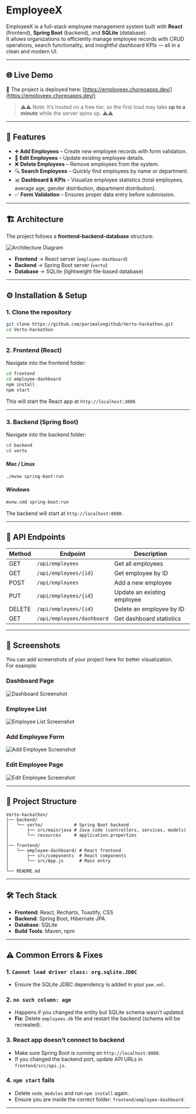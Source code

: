 # EmployeeX

EmployeeX is a full-stack employee management system built with **React** (frontend), **Spring Boot** (backend), and **SQLite** (database).  
It allows organizations to efficiently manage employee records with CRUD operations, search functionality, and insightful dashboard KPIs — all in a clean and modern UI.

---

## 🌐 Live Demo

🚀 The project is deployed here: [https://employeex.choreoapps.dev/](https://employeex.choreoapps.dev/)  

> ⚠️⚠️ Note: It’s hosted on a free tier, so the first load may take **up to a minute** while the server spins up. ⚠️⚠️

---

## 📌 Features

- ➕ **Add Employees** – Create new employee records with form validation.  
- 📝 **Edit Employees** – Update existing employee details.  
- ❌ **Delete Employees** – Remove employees from the system.  
- 🔍 **Search Employees** – Quickly find employees by name or department.  
- 📊 **Dashboard & KPIs** – Visualize employee statistics (total employees, average age, gender distribution, department distribution).  
- ✅ **Form Validation** – Ensures proper data entry before submission.  

---

## 🏗️ Architecture

The project follows a **frontend-backend-database** structure:

![Architecture Diagram](architecture.png)

- **Frontend** → React server (`employee-dashboard`)  
- **Backend** → Spring Boot server (`verto`)  
- **Database** → SQLite (lightweight file-based database)

---

## ⚙️ Installation & Setup

### 1. Clone the repository

```bash
git clone https://github.com/parimalongithub/Verto-hackathon.git
cd Verto-hackathon
```

---

### 2. Frontend (React)

Navigate into the frontend folder:

```bash
cd frontend
cd employee-dashboard
npm install
npm start
```

This will start the React app at `http://localhost:3000`.

---

### 3. Backend (Spring Boot)

Navigate into the backend folder:

```bash
cd backend
cd verto
```

#### Mac / Linux

```bash
./mvnw spring-boot:run
```

#### Windows

```bash
mvnw.cmd spring-boot:run
```

The backend will start at `http://localhost:8080`.

---

## 🚀 API Endpoints

| Method | Endpoint                   | Description                |
|--------|----------------------------|----------------------------|
| GET    | `/api/employees`           | Get all employees          |
| GET    | `/api/employees/{id}`      | Get employee by ID         |
| POST   | `/api/employees`           | Add a new employee         |
| PUT    | `/api/employees/{id}`      | Update an existing employee|
| DELETE | `/api/employees/{id}`      | Delete an employee by ID   |
| GET    | `/api/employees/dashboard` | Get dashboard statistics   |

---

## 📸 Screenshots

You can add screenshots of your project here for better visualization.  
For example:  

### Dashboard Page
![Dashboard Screenshot](Dashboard.png)

### Employee List
![Employee List Screenshot](Employee_list.png)

### Add Employee Form
![Add Employee Screenshot](Addemployee.png)

### Edit Employee Page
![Edit Employee Screenshot](Editemployee.png)



---

## 📂 Project Structure

```
Verto-hackathon/
│── backend/
│   └── verto/            # Spring Boot backend
│       ├── src/main/java # Java code (controllers, services, models)
│       └── resources     # application.properties
│
│── frontend/
│   └── employee-dashboard/ # React frontend
│       ├── src/components  # React components
│       └── src/App.js      # Main entry
│
└── README.md
```

---

## 🛠️ Tech Stack

- **Frontend**: React, Recharts, Toastify, CSS  
- **Backend**: Spring Boot, Hibernate JPA  
- **Database**: SQLite  
- **Build Tools**: Maven, npm

---

## ⚠️ Common Errors & Fixes

### 1. `Cannot load driver class: org.sqlite.JDBC`
- Ensure the SQLite JDBC dependency is added in your `pom.xml`.

### 2. `no such column: age`
- Happens if you changed the entity but SQLite schema wasn’t updated.  
- **Fix**: Delete `employees.db` file and restart the backend (schema will be recreated).

### 3. React app doesn’t connect to backend
- Make sure Spring Boot is running on `http://localhost:8080`.  
- If you changed the backend port, update API URLs in `frontend/src/api.js`.

### 4. `npm start` fails
- Delete `node_modules` and run `npm install` again.  
- Ensure you are inside the correct folder: `frontend/employee-dashboard`.

---
